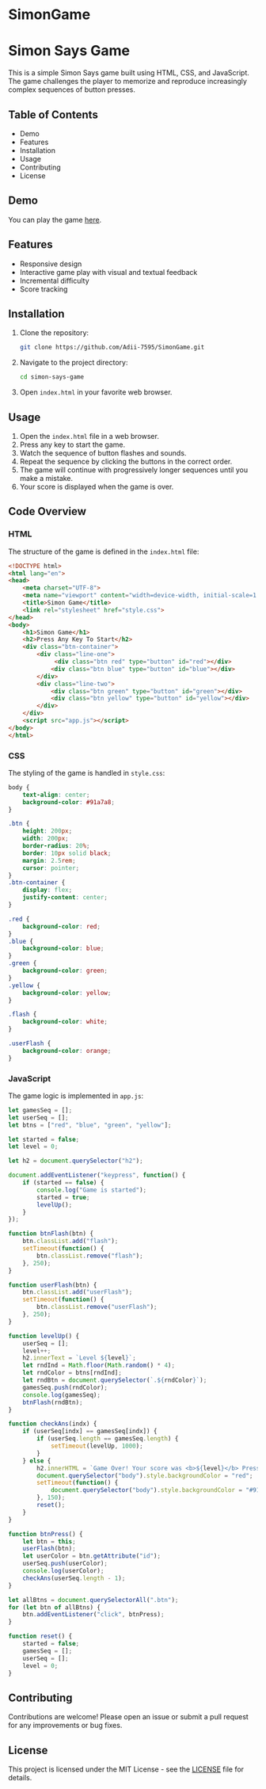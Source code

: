# SimonGame

# Simon Says Game

This is a simple Simon Says game built using HTML, CSS, and JavaScript. The game challenges the player to memorize and reproduce increasingly complex sequences of button presses.

## Table of Contents

- Demo
- Features
- Installation
- Usage
- Contributing
- License

## Demo

You can play the game [here](https://adii-7595.github.io/SimonGame/).

## Features

- Responsive design
- Interactive game play with visual and textual feedback
- Incremental difficulty
- Score tracking

## Installation

1. Clone the repository:

    ```bash
    git clone https://github.com/Adii-7595/SimonGame.git
    ```

2. Navigate to the project directory:

    ```bash
    cd simon-says-game
    ```

3. Open `index.html` in your favorite web browser.

## Usage

1. Open the `index.html` file in a web browser.
2. Press any key to start the game.
3. Watch the sequence of button flashes and sounds.
4. Repeat the sequence by clicking the buttons in the correct order.
5. The game will continue with progressively longer sequences until you make a mistake.
6. Your score is displayed when the game is over.

## Code Overview

### HTML

The structure of the game is defined in the `index.html` file:

```html
<!DOCTYPE html>
<html lang="en">
<head>
    <meta charset="UTF-8">
    <meta name="viewport" content="width=device-width, initial-scale=1.0">
    <title>Simon Game</title>
    <link rel="stylesheet" href="style.css">
</head>
<body>
    <h1>Simon Game</h1>    
    <h2>Press Any Key To Start</h2>
    <div class="btn-container">
        <div class="line-one">
             <div class="btn red" type="button" id="red"></div>
            <div class="btn blue" type="button" id="blue"></div>
        </div>
        <div class="line-two">
            <div class="btn green" type="button" id="green"></div>
            <div class="btn yellow" type="button" id="yellow"></div>
        </div>
    </div>
    <script src="app.js"></script>
</body>
</html>
```

### CSS

The styling of the game is handled in `style.css`:

```css
body {
    text-align: center;
    background-color: #91a7a8;
}

.btn {
    height: 200px;
    width: 200px;
    border-radius: 20%;
    border: 10px solid black;
    margin: 2.5rem;
    cursor: pointer;
}
.btn-container {
    display: flex;
    justify-content: center;
}

.red {
    background-color: red;
}
.blue {
    background-color: blue;
}
.green {
    background-color: green;
}
.yellow {
    background-color: yellow;
}

.flash {
    background-color: white;
}

.userFlash {
    background-color: orange;
}
```

### JavaScript

The game logic is implemented in `app.js`:

```javascript
let gamesSeq = [];
let userSeq = [];
let btns = ["red", "blue", "green", "yellow"];

let started = false;
let level = 0;

let h2 = document.querySelector("h2");

document.addEventListener("keypress", function() {
    if (started == false) {
        console.log("Game is started");
        started = true;
        levelUp();
    }
});

function btnFlash(btn) {
    btn.classList.add("flash");
    setTimeout(function() {
        btn.classList.remove("flash");
    }, 250);
}

function userFlash(btn) {
    btn.classList.add("userFlash");
    setTimeout(function() {
        btn.classList.remove("userFlash");
    }, 250);
}

function levelUp() {
    userSeq = [];
    level++;
    h2.innerText = `Level ${level}`;
    let rndInd = Math.floor(Math.random() * 4);
    let rndColor = btns[rndInd];
    let rndBtn = document.querySelector(`.${rndColor}`);
    gamesSeq.push(rndColor);
    console.log(gamesSeq);
    btnFlash(rndBtn);
}

function checkAns(indx) {
    if (userSeq[indx] == gamesSeq[indx]) {
        if (userSeq.length == gamesSeq.length) {
            setTimeout(levelUp, 1000);
        }
    } else {
        h2.innerHTML = `Game Over! Your score was <b>${level}</b> Press any key to restart.`;
        document.querySelector("body").style.backgroundColor = "red";
        setTimeout(function() {
            document.querySelector("body").style.backgroundColor = "#91a7a8";
        }, 150);
        reset();
    }
}

function btnPress() {
    let btn = this;
    userFlash(btn);
    let userColor = btn.getAttribute("id");
    userSeq.push(userColor);
    console.log(userColor);
    checkAns(userSeq.length - 1);
}

let allBtns = document.querySelectorAll(".btn");
for (let btn of allBtns) {
    btn.addEventListener("click", btnPress);
}

function reset() {
    started = false;
    gamesSeq = [];
    userSeq = [];
    level = 0;
}
```

## Contributing

Contributions are welcome! Please open an issue or submit a pull request for any improvements or bug fixes.

## License

This project is licensed under the MIT License - see the [LICENSE](LICENSE) file for details.
